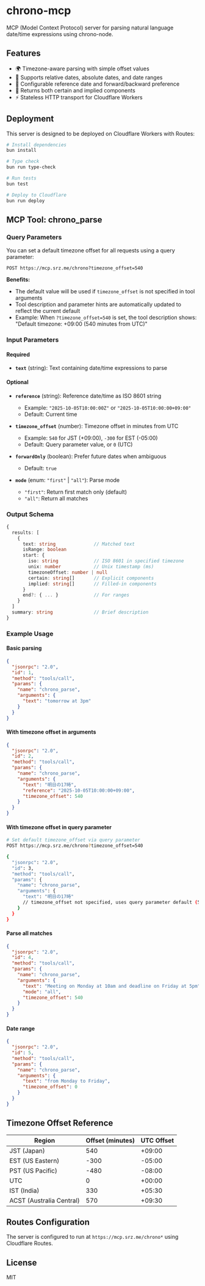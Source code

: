 # chrono-mcp

MCP (Model Context Protocol) server for parsing natural language date/time expressions using chrono-node.

## Features

- 🌍 Timezone-aware parsing with simple offset values
- 📅 Supports relative dates, absolute dates, and date ranges
- 🔄 Configurable reference date and forward/backward preference
- 🎯 Returns both certain and implied components
- ⚡ Stateless HTTP transport for Cloudflare Workers

## Deployment

This server is designed to be deployed on Cloudflare Workers with Routes:

```bash
# Install dependencies
bun install

# Type check
bun run type-check

# Run tests
bun test

# Deploy to Cloudflare
bun run deploy
```

## MCP Tool: chrono_parse

### Query Parameters

You can set a default timezone offset for all requests using a query parameter:

```
POST https://mcp.srz.me/chrono?timezone_offset=540
```

**Benefits:**
- The default value will be used if `timezone_offset` is not specified in tool arguments
- Tool description and parameter hints are automatically updated to reflect the current default
- Example: When `?timezone_offset=540` is set, the tool description shows: "Default timezone: +09:00 (540 minutes from UTC)"

### Input Parameters

#### Required
- **`text`** (string): Text containing date/time expressions to parse

#### Optional
- **`reference`** (string): Reference date/time as ISO 8601 string
  - Example: `"2025-10-05T10:00:00Z"` or `"2025-10-05T10:00:00+09:00"`
  - Default: Current time

- **`timezone_offset`** (number): Timezone offset in minutes from UTC
  - Example: `540` for JST (+09:00), `-300` for EST (-05:00)
  - Default: Query parameter value, or `0` (UTC)

- **`forwardOnly`** (boolean): Prefer future dates when ambiguous
  - Default: `true`

- **`mode`** (enum: `"first"` | `"all"`): Parse mode
  - `"first"`: Return first match only (default)
  - `"all"`: Return all matches

### Output Schema

```typescript
{
  results: [
    {
      text: string              // Matched text
      isRange: boolean
      start: {
        iso: string             // ISO 8601 in specified timezone
        unix: number            // Unix timestamp (ms)
        timezoneOffset: number | null
        certain: string[]       // Explicit components
        implied: string[]       // Filled-in components
      }
      end?: { ... }             // For ranges
    }
  ]
  summary: string               // Brief description
}
```

### Example Usage

#### Basic parsing
```json
{
  "jsonrpc": "2.0",
  "id": 1,
  "method": "tools/call",
  "params": {
    "name": "chrono_parse",
    "arguments": {
      "text": "tomorrow at 3pm"
    }
  }
}
```

#### With timezone offset in arguments
```json
{
  "jsonrpc": "2.0",
  "id": 2,
  "method": "tools/call",
  "params": {
    "name": "chrono_parse",
    "arguments": {
      "text": "明日の17時",
      "reference": "2025-10-05T10:00:00+09:00",
      "timezone_offset": 540
    }
  }
}
```

#### With timezone offset in query parameter
```bash
# Set default timezone_offset via query parameter
POST https://mcp.srz.me/chrono?timezone_offset=540

{
  "jsonrpc": "2.0",
  "id": 3,
  "method": "tools/call",
  "params": {
    "name": "chrono_parse",
    "arguments": {
      "text": "明日の17時"
      // timezone_offset not specified, uses query parameter default (540)
    }
  }
}
```

#### Parse all matches
```json
{
  "jsonrpc": "2.0",
  "id": 4,
  "method": "tools/call",
  "params": {
    "name": "chrono_parse",
    "arguments": {
      "text": "Meeting on Monday at 10am and deadline on Friday at 5pm",
      "mode": "all",
      "timezone_offset": 540
    }
  }
}
```

#### Date range
```json
{
  "jsonrpc": "2.0",
  "id": 5,
  "method": "tools/call",
  "params": {
    "name": "chrono_parse",
    "arguments": {
      "text": "from Monday to Friday",
      "timezone_offset": 0
    }
  }
}
```

## Timezone Offset Reference

| Region | Offset (minutes) | UTC Offset |
|--------|-----------------|------------|
| JST (Japan) | 540 | +09:00 |
| EST (US Eastern) | -300 | -05:00 |
| PST (US Pacific) | -480 | -08:00 |
| UTC | 0 | +00:00 |
| IST (India) | 330 | +05:30 |
| ACST (Australia Central) | 570 | +09:30 |

## Routes Configuration

The server is configured to run at `https://mcp.srz.me/chrono*` using Cloudflare Routes.

## License

MIT
